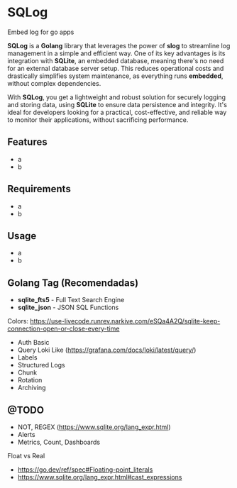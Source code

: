 # SQLog

Embed log for go apps


**SQLog** is a **Golang** library that leverages the power of **slog** to streamline log management in a simple and efficient way. One of its key advantages is its integration with **SQLite**, an embedded database, meaning there's no need for an external database server setup. This reduces operational costs and drastically simplifies system maintenance, as everything runs **embedded**, without complex dependencies.

With **SQLog**, you get a lightweight and robust solution for securely logging and storing data, using **SQLite** to ensure data persistence and integrity. It's ideal for developers looking for a practical, cost-effective, and reliable way to monitor their applications, without sacrificing performance.


## Features

- a
- b

## Requirements

- a
- b

## Usage

- a
- b


## Golang Tag (Recomendadas)

- **sqlite_fts5** - Full Text Search Engine
- **sqlite_json** - JSON SQL Functions

Colors: https://use-livecode.runrev.narkive.com/eSQa4A2Q/sqlite-keep-connection-open-or-close-every-time

- Auth Basic
- Query Loki Like (https://grafana.com/docs/loki/latest/query/)
- Labels
- Structured Logs
- Chunk
- Rotation
- Archiving

## @TODO

- NOT, REGEX (https://www.sqlite.org/lang_expr.html)
- Alerts
- Metrics, Count, Dashboards


Float vs Real
- https://go.dev/ref/spec#Floating-point_literals
- https://www.sqlite.org/lang_expr.html#cast_expressions
